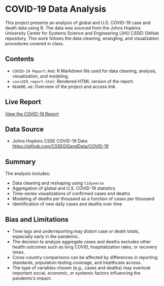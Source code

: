 # COVID-19 Data Analysis

This project presents an analysis of global and U.S. COVID-19 case and death data using R. The data was sourced from the Johns Hopkins University Center for Systems Science and Engineering (JHU CSSE) GitHub repository. This work follows the data cleaning, wrangling, and visualization procedures covered in class.

## Contents

- `COVID-19 Report.Rmd`: R Markdown file used for data cleaning, analysis, visualization, and modeling.
- `covid19_report.html`: Rendered HTML version of the report.
- `README.md`: Overview of the project and access link.

## Live Report

[View the COVID-19 Report](https://raycirko.github.io/covid19_analysis/index.html)

## Data Source

- Johns Hopkins CSSE COVID-19 Data: https://github.com/CSSEGISandData/COVID-19

## Summary

The analysis includes:

- Data cleaning and reshaping using `tidyverse`
- Aggregation of global and U.S. COVID-19 statistics
- Time-series visualizations of confirmed cases and deaths
- Modeling of deaths per thousand as a function of cases per thousand
- Identification of new daily cases and deaths over time

## Bias and Limitations

- Time lags and underreporting may distort case or death totals, especially early in the pandemic.
- The decision to analyze aggregate cases and deaths excludes other health outcomes such as long COVID, hospitalization rates, or recovery times.
- Cross-country comparisons can be affected by differences in reporting standards, population testing coverage, and healthcare access.
- The type of variables chosen (e.g., cases and deaths) may overlook important social, economic, or systemic factors influencing the pandemic’s impact.

